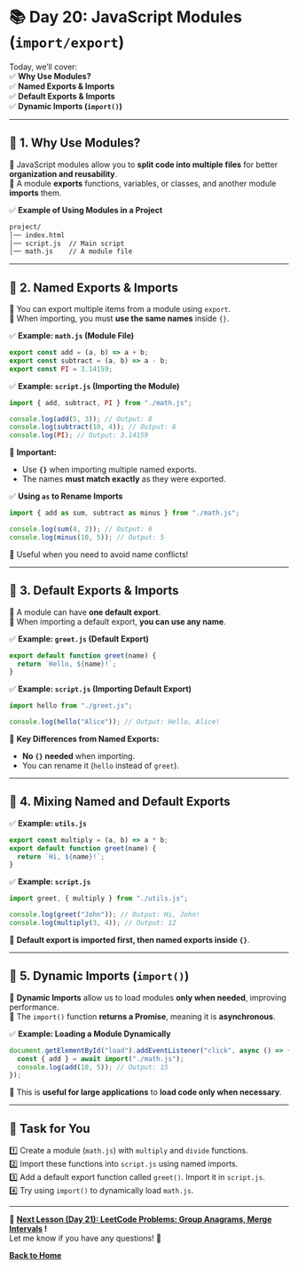 # **📚 Day 20: JavaScript Modules (`import/export`)**  

Today, we’ll cover:  
✅ **Why Use Modules?**  
✅ **Named Exports & Imports**  
✅ **Default Exports & Imports**  
✅ **Dynamic Imports (`import()`)**  

---

## **🔹 1. Why Use Modules?**  
📌 JavaScript modules allow you to **split code into multiple files** for better **organization and reusability**.  
📌 A module **exports** functions, variables, or classes, and another module **imports** them.  

✅ **Example of Using Modules in a Project**  
```txt
project/
│── index.html
│── script.js  // Main script
│── math.js    // A module file
```

---

## **🔹 2. Named Exports & Imports**  
📌 You can export multiple items from a module using `export`.  
📌 When importing, you must **use the same names** inside `{}`.  

✅ **Example: `math.js` (Module File)**
```js
export const add = (a, b) => a + b;
export const subtract = (a, b) => a - b;
export const PI = 3.14159;
```

✅ **Example: `script.js` (Importing the Module)**
```js
import { add, subtract, PI } from "./math.js";

console.log(add(5, 3)); // Output: 8
console.log(subtract(10, 4)); // Output: 6
console.log(PI); // Output: 3.14159
```
🚀 **Important:**  
- Use **`{}`** when importing multiple named exports.  
- The names **must match exactly** as they were exported.  

✅ **Using `as` to Rename Imports**  
```js
import { add as sum, subtract as minus } from "./math.js";

console.log(sum(4, 2)); // Output: 6
console.log(minus(10, 5)); // Output: 5
```
🔹 Useful when you need to avoid name conflicts!  

---

## **🔹 3. Default Exports & Imports**  
📌 A module can have **one default export**.  
📌 When importing a default export, **you can use any name**.  

✅ **Example: `greet.js` (Default Export)**
```js
export default function greet(name) {
  return `Hello, ${name}!`;
}
```

✅ **Example: `script.js` (Importing Default Export)**
```js
import hello from "./greet.js";

console.log(hello("Alice")); // Output: Hello, Alice!
```
🚀 **Key Differences from Named Exports:**  
- **No `{}` needed** when importing.  
- You can rename it (`hello` instead of `greet`).  

---

## **🔹 4. Mixing Named and Default Exports**  
✅ **Example: `utils.js`**
```js
export const multiply = (a, b) => a * b;
export default function greet(name) {
  return `Hi, ${name}!`;
}
```
✅ **Example: `script.js`**
```js
import greet, { multiply } from "./utils.js";

console.log(greet("John")); // Output: Hi, John!
console.log(multiply(3, 4)); // Output: 12
```
🔹 **Default export is imported first, then named exports inside `{}`**.  

---

## **🔹 5. Dynamic Imports (`import()`)**  
📌 **Dynamic Imports** allow us to load modules **only when needed**, improving performance.  
📌 The `import()` function **returns a Promise**, meaning it is **asynchronous**.  

✅ **Example: Loading a Module Dynamically**  
```js
document.getElementById("load").addEventListener("click", async () => {
  const { add } = await import("./math.js");
  console.log(add(10, 5)); // Output: 15
});
```
🔹 This is **useful for large applications** to **load code only when necessary**.  

---

## **📝 Task for You**  
1️⃣ Create a module (`math.js`) with `multiply` and `divide` functions.  
2️⃣ Import these functions into `script.js` using named imports.  
3️⃣ Add a default export function called `greet()`. Import it in `script.js`.  
4️⃣ Try using `import()` to dynamically load `math.js`.  

---

🎯 **[Next Lesson (Day 21): **LeetCode Problems:** Group Anagrams, Merge Intervals](../day_21/) !**  
Let me know if you have any questions! 🚀

[**Back to Home**](../../../)